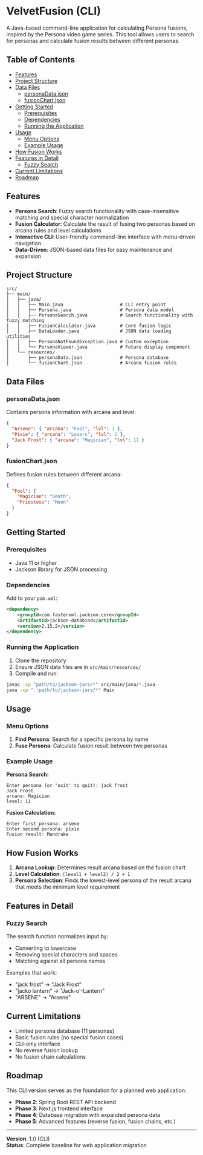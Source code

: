 # VelvetFusion (CLI)

A Java-based command-line application for calculating Persona fusions, inspired by the Persona video game series. This tool allows users to search for personas and calculate fusion results between different personas.

## Table of Contents

- [Features](#features)
- [Project Structure](#project-structure)
- [Data Files](#data-files)
    - [personaData.json](#personadatajson)
    - [fusionChart.json](#fusionchartjson)
- [Getting Started](#getting-started)
    - [Prerequisites](#prerequisites)
    - [Dependencies](#dependencies)
    - [Running the Application](#running-the-application)
- [Usage](#usage)
    - [Menu Options](#menu-options)
    - [Example Usage](#example-usage)
- [How Fusion Works](#how-fusion-works)
- [Features in Detail](#features-in-detail)
    - [Fuzzy Search](#fuzzy-search)
- [Current Limitations](#current-limitations)
- [Roadmap](#roadmap)

## Features

- **Persona Search**: Fuzzy search functionality with case-insensitive matching and special character normalization
- **Fusion Calculator**: Calculate the result of fusing two personas based on arcana rules and level calculations
- **Interactive CLI**: User-friendly command-line interface with menu-driven navigation
- **Data-Driven**: JSON-based data files for easy maintenance and expansion

## Project Structure

```
src/
├── main/
│   ├── java/
│   │   ├── Main.java                     # CLI entry point
│   │   ├── Persona.java                  # Persona data model
│   │   ├── PersonaSearch.java            # Search functionality with fuzzy matching
│   │   ├── FusionCalculator.java         # Core fusion logic
│   │   ├── DataLoader.java               # JSON data loading utilities
│   │   ├── PersonaNotFoundException.java # Custom exception
│   │   └── PersonaViewer.java            # Future display component
│   └── resources/
│       ├── personaData.json              # Persona database
│       └── fusionChart.json              # Arcana fusion rules
```

## Data Files

### personaData.json
Contains persona information with arcana and level:
```json
{
  "Arsene": { "arcana": "Fool", "lvl": 1 },
  "Pixie": { "arcana": "Lovers", "lvl": 2 },
  "Jack Frost": { "arcana": "Magician", "lvl": 11 }
}
```

### fusionChart.json
Defines fusion rules between different arcana:
```json
{
  "Fool": {
    "Magician": "Death",
    "Priestess": "Moon"
  }
}
```

## Getting Started

### Prerequisites
- Java 11 or higher
- Jackson library for JSON processing

### Dependencies
Add to your `pom.xml`:
```xml
<dependency>
    <groupId>com.fasterxml.jackson.core</groupId>
    <artifactId>jackson-databind</artifactId>
    <version>2.15.2</version>
</dependency>
```

### Running the Application
1. Clone the repository
2. Ensure JSON data files are in `src/main/resources/`
3. Compile and run:
```bash
javac -cp "path/to/jackson-jars/*" src/main/java/*.java
java -cp ".:path/to/jackson-jars/*" Main
```

## Usage

### Menu Options
1. **Find Persona**: Search for a specific persona by name
2. **Fuse Persona**: Calculate fusion result between two personas

### Example Usage

**Persona Search:**
```
Enter persona (or 'exit' to quit): jack frost
Jack Frost
arcana: Magician
level: 11
```

**Fusion Calculation:**
```
Enter first persona: arsene
Enter second persona: pixie
Fusion result: Mandrake
```

## How Fusion Works

1. **Arcana Lookup**: Determines result arcana based on the fusion chart
2. **Level Calculation**: `(level1 + level2) / 2 + 1`
3. **Persona Selection**: Finds the lowest-level persona of the result arcana that meets the minimum level requirement

## Features in Detail

### Fuzzy Search
The search function normalizes input by:
- Converting to lowercase
- Removing special characters and spaces
- Matching against all persona names

Examples that work:
- "jack frost" → "Jack Frost"
- "jacko lantern" → "Jack-o'-Lantern"
- "ARSENE" → "Arsene"

## Current Limitations
- Limited persona database (11 personas)
- Basic fusion rules (no special fusion cases)
- CLI-only interface
- No reverse fusion lookup
- No fusion chain calculations

## Roadmap
This CLI version serves as the foundation for a planned web application:
- **Phase 2**: Spring Boot REST API backend
- **Phase 3**: Next.js frontend interface
- **Phase 4**: Database migration with expanded persona data
- **Phase 5**: Advanced features (reverse fusion, fusion chains, etc.)

---

**Version**: 1.0 (CLI)  
**Status**: Complete baseline for web application migration